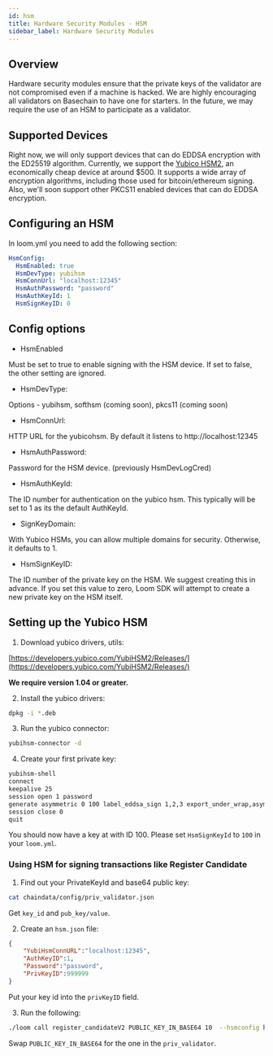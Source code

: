 ```yaml
---
id: hsm
title: Hardware Security Modules - HSM
sidebar_label: Hardware Security Modules
---
```


## Overview

Hardware security modules ensure that the private keys of the validator are not compromised even if a machine is hacked. We are highly encouraging all validators on Basechain to have one for starters. In the future, we may require the use of an HSM to participate as a validator.


## Supported Devices

Right now, we will only support devices that can do EDDSA encryption with the ED25519 algorithm. Currently, we support the [Yubico HSM2](https://www.yubico.com/products/yubihsm/), an economically cheap device at around $500. It supports a wide array of encryption algorithms, including those used for bitcoin/ethereum signing. Also, we'll soon support other PKCS11 enabled devices that can do EDDSA encryption.

## Configuring an HSM

In loom.yml you need to add the following section:

```yaml
HsmConfig:
  HsmEnabled: true
  HsmDevType: yubihsm
  HsmConnUrl: "localhost:12345"
  HsmAuthPassword: "password"
  HsmAuthKeyId: 1
  HsmSignKeyID: 0
```

## Config options

* HsmEnabled

Must be set to true to enable signing with the HSM device.  If set to false, the other setting are ignored.

* HsmDevType:

Options - yubihsm, softhsm (coming soon), pkcs11 (coming soon)

* HsmConnUrl:

HTTP URL for the yubicohsm. By default it listens to http://localhost:12345

* HsmAuthPassword:

Password for the HSM device. (previously HsmDevLogCred)

* HsmAuthKeyId:

The ID number for authentication on the yubico hsm. This typically will be set to 1 as its the default AuthKeyId.

* SignKeyDomain:

With Yubico HSMs, you can allow multiple domains for security. Otherwise, it defaults to 1.

* HsmSignKeyID:

The ID number of the private key on the HSM. We suggest creating this in advance. If you set this value to zero, Loom SDK will attempt to create a new private key on the HSM itself.

## Setting up the Yubico HSM

1. Download yubico drivers, utils:

[https://developers.yubico.com/YubiHSM2/Releases/](https://developers.yubico.com/YubiHSM2/Releases/)

**We require version 1.04 or greater.**

2. Install the yubico drivers:
```bash
dpkg -i *.deb
```

3. Run the yubico connector:
```bash
yubihsm-connector -d
```

4. Create your first private key:
```bash
yubihsm-shell
connect
keepalive 25
session open 1 password
generate asymmetric 0 100 label_eddsa_sign 1,2,3 export_under_wrap,asymmetric_sign_eddsa ed25519
session close 0
quit
```

You should now have a key at with ID 100. Please set `HsmSignKeyId` to `100` in your `loom.yml`.



### Using HSM for signing transactions like Register Candidate

1. Find out your PrivateKeyId and base64 public key:
```bash
cat chaindata/config/priv_validator.json
```

Get `key_id` and `pub_key/value`.

2. Create an `hsm.json` file:

```json
{
    "YubiHsmConnURL":"localhost:12345",
    "AuthKeyID":1,
    "Password":"password",
    "PrivKeyID":999999
}
```

Put your key id into the `privKeyID` field.


3. Run the following:
```bash
./loom call register_candidateV2 PUBLIC_KEY_IN_BASE64 10  --hsmconfig hsm.json -r http://dposv2.dappchains.com:80/query -w http://dposv2.dappchains.com:80/rpc  --chain dposv2
```

Swap `PUBLIC_KEY_IN_BASE64` for the one in the `priv_validator`.
